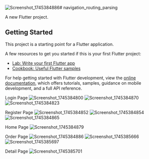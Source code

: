 ![Screenshot_1745384886](https://github.com/user-attachments/assets/dec3f7f9-8c26-49f2-bbb7-ac218d808572)# navigation_routing_parsing

A new Flutter project.

## Getting Started

This project is a starting point for a Flutter application.

A few resources to get you started if this is your first Flutter project:

- [Lab: Write your first Flutter app](https://docs.flutter.dev/get-started/codelab)
- [Cookbook: Useful Flutter samples](https://docs.flutter.dev/cookbook)

For help getting started with Flutter development, view the
[online documentation](https://docs.flutter.dev/), which offers tutorials,
samples, guidance on mobile development, and a full API reference.

Login Page
![Screenshot_1745384800](https://github.com/user-attachments/assets/8ee79749-e9e4-43ab-b7f2-4a6a5e998261)
![Screenshot_1745384870](https://github.com/user-attachments/assets/6173c7ef-65d3-49f8-82b8-71aba97d0a43)
![Screenshot_1745384823](https://github.com/user-attachments/assets/5203bebd-62c7-4224-8a0b-a7cb6e714ba1)

Register Page
![Screenshot_1745384852](https://github.com/user-attachments/assets/b7650b68-398f-48c7-ba59-ce34512575a7)
![Screenshot_1745384854](https://github.com/user-attachments/assets/7a80dc79-14ee-45a8-8107-95221a8b3196)
![Screenshot_1745384865](https://github.com/user-attachments/assets/fd24656e-1d3a-4bfc-b5bf-6ac5b81f1e4e)

Home Page
![Screenshot_1745384879](https://github.com/user-attachments/assets/0e3dba54-625d-4f22-a90f-b8ca2872b503)

Order Page
![Screenshot_1745384886](https://github.com/user-attachments/assets/0bbc66e5-7d76-4bd6-98cf-21d781599ca4)
![Screenshot_1745385666](https://github.com/user-attachments/assets/26597b38-e177-485c-a88d-a33d0b6ebd8f)
![Screenshot_1745385697](https://github.com/user-attachments/assets/139e167b-e5c3-4db3-b496-20b0a7ed1f38)

Detail Page
![Screenshot_1745385701](https://github.com/user-attachments/assets/39ff492b-5d2f-43c0-b46f-b6d233d2fe02)

